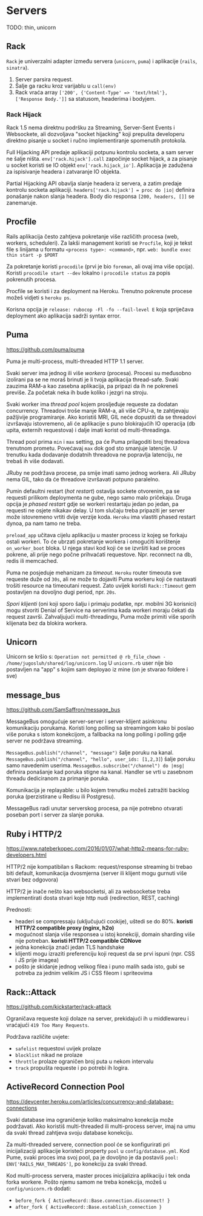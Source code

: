 # Servers

TODO: thin, unicorn

## Rack

`Rack` je univerzalni adapter između servera (`unicorn`, `puma`) i aplikacije (`rails`, `sinatra`).

1. Server parsira request.
2. Šalje ga racku kroz varijablu u `call(env)`
3. Rack vraća array `['200', {'Content-Type' => 'text/html'}, ['Response Body.']]` sa statusom, headerima i bodyjem.

### Rack Hijack

Rack 1.5 nema direktnu podršku za Streaming, Server-Sent Events i Websockete, ali dozvoljava "socket hijacking" koji prepušta developeru direktno pisanje u socket i ručno implementiranje spomenutih protokola.

Full Hijacking API predaje aplikaciji potpunu kontrolu socketa, a sam server ne šalje ništa. `env['rack.hijack'].call` započinje socket hijack, a za pisanje u socket koristi se IO objekt `env['rack.hijack_io']`. Aplikacija je zadužena za ispisivanje headera i zatvaranje IO objekta.

Partial Hijacking API obavlja slanje headera iz servera, a zatim predaje kontrolu socketa aplikaciji. `headers['rack.hijack'] = proc do |io|` definira ponašanje nakon slanja headera. Body dio responsa `[200, headers, []]` se zanemaruje.

## Procfile

Rails aplikacija često zahtjeva pokretanje više različith procesa (web, workers, scheduleri). Za lakši management koristi se `Procfile`, koji je tekst file s linijama u formatu `<process type>: <command>`, npr. `web: bundle exec thin start -p $PORT`

Za pokretanje koristi `procodile` (prvi je bio `foreman`, ali ovaj ima više opcija). Koristi `procodile start --dev` lokalno i `procodile status` za popis pokrenutih procesa.

Procfile se koristi i za deployment na Heroku. Trenutno pokrenute procese možeš vidjeti s `heroku ps`.

Korisna opcija je `release: rubocop -Fl -fo --fail-level E` koja spriječava deployment ako aplikacija sadrži syntax error.

## Puma

https://github.com/puma/puma

Puma je multi-process, multi-threaded HTTP 1.1 server.

Svaki server ima jednog ili više *workera* (procesa). Procesi su međusobno izolirani pa se ne moraš brinuti je li tvoja aplikacija thread-safe. Svaki zauzima RAM-a kao zasebna aplikacija, pa pripazi da ih ne pokreneš previše. Za početak neka ih bude koliko i jezgri na stroju.

Svaki worker ima *thread pool* kojem prosljeđuje requeste za dodatan concurrency. Threadovi troše manje RAM-a, ali više CPU-a, te zahtjevaju pažljivije programiranje. Ako koristiš MRI, GIL neće dopustiti da se threadovi izvršavaju istovremeno, ali će aplikacije s puno blokirajućih IO operacija (db upita, externih requestova) i dalje imati korist od multi-threadinga.

Thread pool prima `min` i `max` setting, pa će Puma prilagoditi broj threadova trenutnom prometu. Povećavaj `max` dok god sto smanjuje latencije. U trenutku kada dodavanje dodatnih threadova ne popravlja latenciju, ne trebaš ih više dodavati.

JRuby ne podržava procese, pa smije imati samo jednog workera. Ali JRuby nema GIL, tako da će threadove izvršavati potpuno paralelno.

Pumin defaultni restart (*hot restart*) ostavlja sockete otvorenim, pa se requesti prilikom deploymenta ne gube, nego samo malo pričekaju. Druga opcija je *phased restart* gdje se workeri restartaju jedan po jedan, pa requesti ne osjete nikakav delay. U tom slučaju treba pripaziti jer server može istovremeno vrtiti dvije verzije koda. `Heroku` ima vlastiti phased restart dynoa, pa nam tamo ne treba.

`preload_app` učitava cijelu aplikaciju u master process iz kojeg se forkaju ostali workeri. To će ubrzati pokretanje workera i omogućiti korištenje `on_worker_boot` bloka. U njega stavi kod koji će se izvršiti kad se proces pokrene, ali prije nego počne prihvaćati requestove. Npr. reconnect na db, redis ili memcached.

Puma ne posjeduje mehanizam za *timeout*. `Heroku` router timeouta sve requeste duže od `30s`, ali ne može to dojaviti Puma workeru koji će nastavati trošiti resource na timeoutani request. Zato uvijek koristi `Rack::Timeout` gem postavljen na dovoljno dugi period, npr. `20s`.

*Spori klijenti* (oni koji sporo šalju i primaju podatke, npr. mobilni 3G korisnici) mogu stvoriti Denial of Service na serverima kada workeri moraju čekati da request završi. Zahvaljujući multi-threadingu, Puma može primiti više sporih klijenata bez da blokira workera.

## Unicorn

Unicorn se kršio s:
`Operation not permitted @ rb_file_chown - /home/jugosluh/shared/log/unicorn.log`
U `unicorn.rb` user nije bio postavljen na "app" s kojim sam deployao iz mine (on je stvarao foldere i sve)

## message_bus

https://github.com/SamSaffron/message_bus

MessageBus omogućuje server-server i server-klijent asinkronu komunikaciju porukama. Koristi long polling sa streamingom kako bi poslao više poruka s istom konekcijom, a fallbacka na long polling i polling gdje server ne podržava streaming.

`MessageBus.publish("/channel", "message")` šalje poruku na kanal.
`MessageBus.publish("/channel", "hello", user_ids: [1,2,3]`) šalje poruku samo navedenim userima.
`MessageBus.subscribe("/channel") do |msg|` definira ponašanje kad poruka stigne na kanal. Handler se vrti u zasebnom threadu dediciranom za primanje poruka.

Komunikacija je replayable: u bilo kojem trenutku možeš zatražiti backlog poruka (perzistirane u Redisu ili Postgresu).

MessageBus radi unutar serverskog procesa, pa nije potrebno otvarati poseban port i server za slanje poruka.

## Ruby i HTTP/2

https://www.nateberkopec.com/2016/01/07/what-http2-means-for-ruby-developers.html

HTTP/2 nije kompatibilan s Rackom: request/response streaming bi trebao biti default, komunikacija dvosmjerna (server ili klijent mogu gurnuti više stvari bez odgovora)

HTTP/2 je inače nešto kao websocketsi, ali za websocketse treba implementirati dosta stvari koje http nudi (redirection, REST, caching)

Prednosti:
* headeri se compressaju (uključujući cookije), uštedi se do 80%. **koristi HTTP/2 compatible proxy (nginx, h2o)**
* mogućnost slanja više responsea u istoj konekciji, domain sharding više nije potreban. **koristi HTTP/2 compatible CDNove**
* jedna konekcija znači jedan TLS handshake
* klijenti mogu izraziti preferenciju koji request da se prvi ispuni (npr. CSS i JS prije imagea)
* pošto je skidanje jednog velikog filea i puno malih sada isto, gubi se potreba za jednim velikim JS i CSS fileom i spriteovima

## Rack::Attack

https://github.com/kickstarter/rack-attack

Ograničava requeste koji dolaze na server, prekidajući ih u middlewareu i vraćajući `419 Too Many Requests`.

Podržava različite uvjete:
* `safelist` requestovi uvijek prolaze
* `blocklist` nikad ne prolaze
* `throttle` prolaze ograničen broj puta u nekom intervalu
* `track` propušta requeste i po potrebi ih logira.

## ActiveRecord Connection Pool

https://devcenter.heroku.com/articles/concurrency-and-database-connections

Svaki database ima ograničenje koliko maksimalno konekcija može podržavati. Ako koristiš multi-threaded ili multi-process server, imaj na umu da svaki thread zahtjeva svoju database konekciju.

Za multi-threaded servere, connection pool će se konfigurirati pri inicijalizaciji aplikacije koristeći property `pool` u `config/database.yml`. Kod Pume, svaki proces ima svoj pool, pa je dovoljno je da postaviš `pool: ENV['RAILS_MAX_THREADS']`, po konekciju za svaki thread.

Kod multi-process servera, master proces inicijalizira aplikaciju i tek onda forka workere. Pošto njemu samom ne treba konekcija, možeš u `config/unicorn.rb` dodati:
* `before_fork { ActiveRecord::Base.connection.disconnect! }`
* `after_fork { ActiveRecord::Base.establish_connection }`

